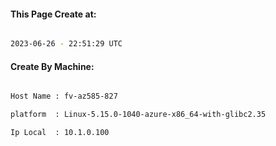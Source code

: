 
   
#### This Page Create at:

```bash

2023-06-26 - 22:51:29 UTC

```

#### Create By Machine:

```bash

Host Name : fv-az585-827

platform  : Linux-5.15.0-1040-azure-x86_64-with-glibc2.35

Ip Local  : 10.1.0.100

```

